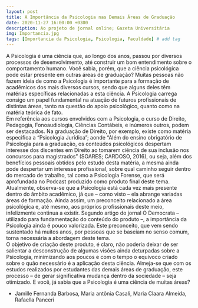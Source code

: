 ```yaml
---
layout: post
title: A Importância da Psicologia nas Demais Áreas de Graduação
date: 2020-11-27 16:00:00 +0300
description: Ao projeto de jornal online; Gazeta Universitária
img: Importancia.jpg
tags: [Importancia da Psicologia, Psicologia, Faculdade] # add tag
---
```

A Psicologia é uma ciência que, ao longo dos anos, passou por diversos processos de desenvolvimento, até construir um bom entendimento sobre o comportamento humano. Você sabia, porém, que a ciência psicológica pode estar presente em outras áreas de graduação? 
Muitas pessoas não fazem ideia de como a Psicologia é importante para a formação de acadêmicos dos mais diversos cursos, sendo que alguns deles têm matérias específicas relacionadas a esta ciência. A Psicologia carrega consigo um papel fundamental na atuação de futuros profissionais de distintas áreas, tanto na questão do apoio psicológico, quanto como na matéria teórica de fato.  
 Em referência aos cursos envolvidos com a Psicologia, o curso de Direito, Pedagogia, Fonoaudiologia, Ciências Contábeis, e inúmeros outros, podem ser destacados. Na graduação de Direito, por exemplo, existe como matéria especifica a “Psicologia Jurídica”; aonde “Além do ensino obrigatório de Psicologia para a graduação, os conteúdos psicológicos despertam interesse dos discentes em Direito ao tomarem ciência de sua inclusão nos concursos para magistrados” (SOARES; CARDOSO, 2016), ou seja, além dos benefícios pessoais obtidos pelo estudo desta matéria, a mesma ainda pode despertar um interesse profissional, sobre qual caminho seguir dentro do mercado de trabalho, tal como a Psicologia Forense, que será aprofundada no Podcast produzido como produto final deste tema.
Atualmente, observa-se que a Psicologia está cada vez mais presente dentro do âmbito acadêmico, já que – como visto – ela abrange variadas áreas de formação. Ainda assim, um preconceito relacionado a área psicológica e, até mesmo, aos próprios profissionais deste meio, infelizmente continua a existir. Segundo artigo do jornal O Democrata – utilizado para fundamentação do conteúdo do produto –, a importância da Psicologia ainda é pouco valorizada. Este preconceito, que vem sendo sustentado há muitos anos, por pessoas que se baseiam no senso comum, torna necessária a abordagem deste tema.  
O objetivo de criação deste produto, é claro, não poderia deixar de ser salientar a desconstrução de algumas visões ainda deturpadas sobre a Psicologia, minimizando aos poucos e com o tempo o equívoco criado sobre o quão necessário é a aplicação desta ciência. Almeja-se que com os estudos realizados por estudantes das demais áreas de graduação, este processo – de gerar significativa mudança dentro da sociedade – seja otimizado. 
E você, já sabia que a Psicologia é uma ciência de muitas áreas?

- Jamille Fernanda Barbosa, Maria antônia Casali, Maria Claara Almeida, Rafaella Panceri

